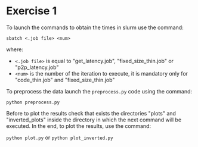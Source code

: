 # Exercise 1

To launch the commands to obtain the times in slurm use the command:

```sbatch <.job file> <num>```

where:
  - `<.job file>` is equal to "get_latency.job", "fixed_size_thin.job" or "p2p_latency.job"
  - `<num>` is the number of the iteration to execute, it is mandatory only for "code_thin.job" and "fixed_size_thin.job"

To preprocess the data launch the `preprocess.py` code using the command:

```python preprocess.py```

Before to plot the results check that exists the directories "plots" and "inverted_plots" inside the directory in which the next command will be executed.
In the end, to plot the results, use the command:

```python plot.py```
or
```python plot_inverted.py```
